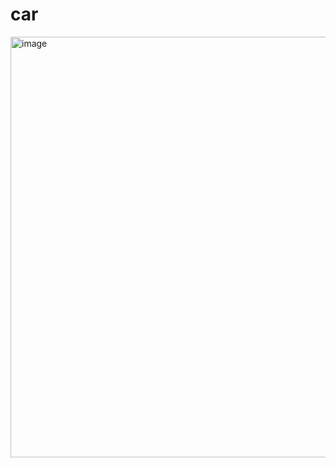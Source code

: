 # car

<img width="629" height="673" alt="image" src="https://github.com/user-attachments/assets/a9da8be7-8fe6-4ec8-8131-7bac42ed4307" />
